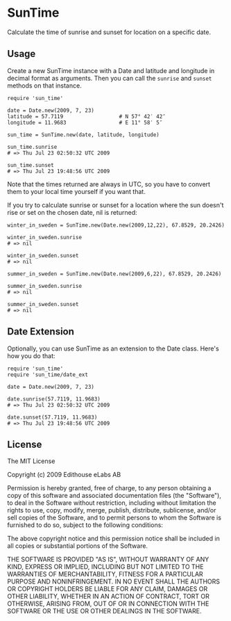 SunTime
=======

Calculate the time of sunrise and sunset for location on a specific date.

Usage
-----

Create a new SunTime instance with a Date and latitude and longitude in decimal format as arguments. Then you can call the `sunrise` and `sunset` methods on that instance.

    require 'sun_time'
    
    date = Date.new(2009, 7, 23)
    latitude = 57.7119                  # N 57° 42′ 42″
    longitude = 11.9683                 # E 11° 58′ 5″
    
    sun_time = SunTime.new(date, latitude, longitude)
    
    sun_time.sunrise
    # => Thu Jul 23 02:50:32 UTC 2009
    
    sun_time.sunset
    # => Thu Jul 23 19:48:56 UTC 2009
    
Note that the times returned are always in UTC, so you have to convert them to your local time yourself if you want that.

If you try to calculate sunrise or sunset for a location where the sun doesn't rise or set on the chosen date, nil is returned:

    winter_in_sweden = SunTime.new(Date.new(2009,12,22), 67.8529, 20.2426)

    winter_in_sweden.sunrise
    # => nil

    winter_in_sweden.sunset
    # => nil

    summer_in_sweden = SunTime.new(Date.new(2009,6,22), 67.8529, 20.2426)

    summer_in_sweden.sunrise
    # => nil

    summer_in_sweden.sunset
    # => nil


Date Extension
--------------

Optionally, you can use SunTime as an extension to the Date class. Here's how you do that:

    require 'sun_time'
    require 'sun_time/date_ext

    date = Date.new(2009, 7, 23)

    date.sunrise(57.7119, 11.9683)
    # => Thu Jul 23 02:50:32 UTC 2009

    date.sunset(57.7119, 11.9683)
    # => Thu Jul 23 19:48:56 UTC 2009
    
License
-------

The MIT License

Copyright (c) 2009 Edithouse eLabs AB

Permission is hereby granted, free of charge, to any person obtaining a copy
of this software and associated documentation files (the "Software"), to deal
in the Software without restriction, including without limitation the rights
to use, copy, modify, merge, publish, distribute, sublicense, and/or sell
copies of the Software, and to permit persons to whom the Software is
furnished to do so, subject to the following conditions:

The above copyright notice and this permission notice shall be included in
all copies or substantial portions of the Software.

THE SOFTWARE IS PROVIDED "AS IS", WITHOUT WARRANTY OF ANY KIND, EXPRESS OR
IMPLIED, INCLUDING BUT NOT LIMITED TO THE WARRANTIES OF MERCHANTABILITY,
FITNESS FOR A PARTICULAR PURPOSE AND NONINFRINGEMENT. IN NO EVENT SHALL THE
AUTHORS OR COPYRIGHT HOLDERS BE LIABLE FOR ANY CLAIM, DAMAGES OR OTHER
LIABILITY, WHETHER IN AN ACTION OF CONTRACT, TORT OR OTHERWISE, ARISING FROM,
OUT OF OR IN CONNECTION WITH THE SOFTWARE OR THE USE OR OTHER DEALINGS IN
THE SOFTWARE.